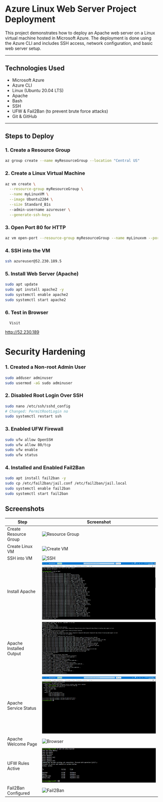 # Azure Linux Web Server Project Deployment

This project demonstrates how to deploy an Apache web server on a Linux virtual machine hosted in Microsoft Azure. The deployment is done using the Azure CLI and includes SSH access, network configuration, and basic web server setup.

---

##  Technologies Used

- Microsoft Azure
- Azure CLI
- Linux (Ubuntu 20.04 LTS)
- Apache
- Bash
- SSH
- UFW & Fail2Ban (to prevent brute force attacks)
- Git & GitHub

---

##  Steps to Deploy

### 1. Create a Resource Group
```bash
az group create --name myResourceGroup --location "Central US"
```

### 2. Create a Linux Virtual Machine
```bash
az vm create \
  --resource-group myResourceGroup \
  --name myLinuxVM \
  --image Ubuntu2204 \
  --size Standard_B1s
  --admin-username azureuser \
  --generate-ssh-keys
  ```

### 3. Open Port 80 for HTTP
```bash
az vm open-port --resource-group myResourceGroup --name myLinuxvm --port 80
```

### 4. SSH into the VM
```bash
ssh azureuser@52.230.189.5
```

### 5. Install Web Server (Apache)
```bash
sudo apt update
sudo apt install apache2 -y
sudo systemctl enable apache2
sudo systemctl start apache2
```

### 6. Test in Browser
      Visit
http://52.230.189

# Security Hardening
### 1. Created a Non-root Admin User
```bash
sudo adduser adminuser
sudo usermod -aG sudo adminuser
```
### 2. Disabled Root Login Over SSH
```bash
sudo nano /etc/ssh/sshd_config
# Changed: PermitRootLogin no
sudo systemctl restart ssh
```

### 3. Enabled UFW Firewall
```bash
sudo ufw allow OpenSSH
sudo ufw allow 80/tcp
sudo ufw enable
sudo ufw status
```
### 4. Installed and Enabled Fail2Ban
```bash
sudo apt install fail2ban -y
sudo cp /etc/fail2ban/jail.conf /etc/fail2ban/jail.local
sudo systemctl enable fail2ban
sudo systemctl start fail2ban
```
## Screenshots

| Step                        | Screenshot |
|----------------------------|------------|
| Create Resource Group      | ![Resource Group](screenshots/01-resource-group.png) |
| Create Linux VM            | ![Create VM](screenshots/02-create-vm.png) |
| SSH into VM                | ![SSH](screenshots/03-ssh-vm.png) |
| Install Apache             | ![Install Apache](screenshots/04-install-apache.png) |
| Apache Installed Output    | ![Apache Installed](screenshots/05-apache-installed.png) |
| Apache Service Status      | ![Apache Status](screenshots/06-apache-status.png) |
| Apache Welcome Page        | ![Browser](screenshots/07-browser-test.png) |
| UFW Rules Active           | ![UFW](screenshots/08-ufw-status.png) |
| Fail2Ban Configured        | ![Fail2Ban](screenshots/09-fail2ban.png) |
















